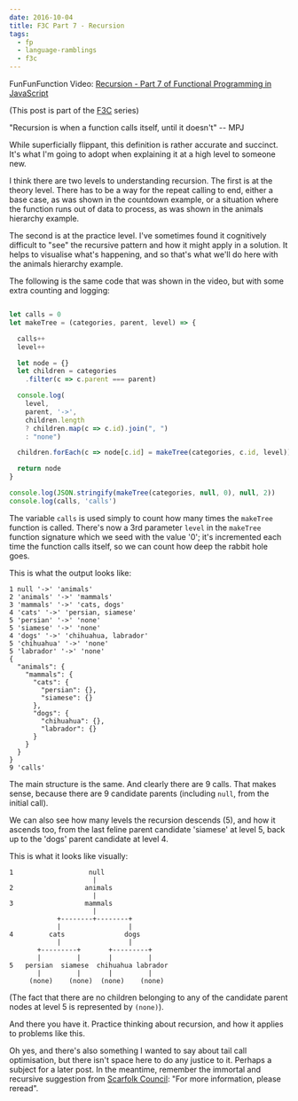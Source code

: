 ```yaml
---
date: 2016-10-04
title: F3C Part 7 - Recursion
tags:
  - fp
  - language-ramblings
  - f3c
---
```

FunFunFunction Video: [Recursion - Part 7 of Functional Programming in JavaScript](https://www.youtube.com/watch?v=k7-N8R0-KY4&list=PL0zVEGEvSaeEd9hlmCXrk5yUyqUag-n84&index=7)

(This post is part of the [F3C](/blog/posts/2016/10/02/f3c-a-funfunfunction-companion-series/) series)

"Recursion is when a function calls itself, until it doesn't" -- MPJ

While superficially flippant, this definition is rather accurate and succinct. It's what I'm going to adopt when explaining it at a high level to someone new. 

I think there are two levels to understanding recursion. The first is at the theory level. There has to be a way for the repeat calling to end, either a base case, as was shown in the countdown example, or a situation where the function runs out of data to process, as was shown in the animals hierarchy example. 

The second is at the practice level. I've sometimes found it cognitively difficult to "see" the recursive pattern and how it might apply in a solution. It helps to visualise what's happening, and so that's what we'll do here with the animals hierarchy example. 

The following is the same code that was shown in the video, but with some extra counting and logging:

```javascript

let calls = 0
let makeTree = (categories, parent, level) => {

  calls++
  level++

  let node = {}
  let children = categories
    .filter(c => c.parent === parent)

  console.log(
    level,
    parent, '->',
    children.length
    ? children.map(c => c.id).join(", ")
    : "none")

  children.forEach(c => node[c.id] = makeTree(categories, c.id, level))

  return node
}

console.log(JSON.stringify(makeTree(categories, null, 0), null, 2))
console.log(calls, 'calls')
```

The variable `calls` is used simply to count how many times the `makeTree` function is called. There's now a 3rd parameter `level` in the `makeTree` function signature which we seed with the value '0'; it's incremented each time the function calls itself, so we can count how deep the rabbit hole goes.

This is what the output looks like:

```
1 null '->' 'animals'
2 'animals' '->' 'mammals'
3 'mammals' '->' 'cats, dogs'
4 'cats' '->' 'persian, siamese'
5 'persian' '->' 'none'
5 'siamese' '->' 'none'
4 'dogs' '->' 'chihuahua, labrador'
5 'chihuahua' '->' 'none'
5 'labrador' '->' 'none'
{
  "animals": {
    "mammals": {
      "cats": {
        "persian": {},
        "siamese": {}
      },
      "dogs": {
        "chihuahua": {},
        "labrador": {}
      }
    }
  }
}
9 'calls'
```

The main structure is the same. And clearly there are 9 calls. That makes sense, because there are 9 candidate parents (including `null`, from the initial call). 

We can also see how many levels the recursion descends (5), and how it ascends too, from the last feline parent candidate 'siamese' at level 5, back up to the 'dogs' parent candidate at level 4. 

This is what it looks like visually:

```
1                   null
                     |
2                  animals
                     |
3                  mammals
                     |
            +--------+--------+
            |                 |
4         cats               dogs
            |                 |
       +---------+       +---------+
       |         |       |         |
5   persian  siamese  chihuahua labrador
       |         |       |         |
     (none)    (none)  (none)    (none)
```

(The fact that there are no children belonging to any of the candidate parent nodes at level 5 is represented by `(none)`).

And there you have it. Practice thinking about recursion, and how it applies to problems like this.

Oh yes, and there's also something I wanted to say about tail call optimisation, but there isn't space here to do any justice to it. Perhaps a subject for a later post. In the meantime, remember the immortal and recursive suggestion from [Scarfolk Council](http://scarfolk.blogspot.co.uk/): "For more information, please reread".
